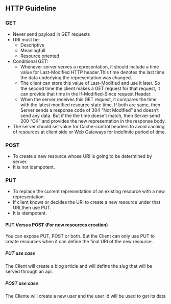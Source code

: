 ## HTTP Guideline

### GET
* Never send payload in GET requests
* URI must be:
  * Descriptive
  * Meaningfull
  * Resource oriented
* Conditional GET:
  * Whenever server serves a representation, it should include a time value for Last-Modified HTTP header.This time denotes the last time the data underlying the representation was changed.
  * The client can store this value of Last-Modified and use it later. So the second time the client makes a GET request for that request, it can provide that time in the If-Modified-Since request Header.
  * When the server receives this GET request, it compares the time with the latest modified resource state time. If both are same, then Server sends a response code of 304 “Not Modified” and doesn’t send any data. But if the the time doesn’t match, then Server send 200 “OK” and provides the new representation in the response body.
* The server should set value for Cache-control headers to avoid caching of resources at client side or Web Gateways for indefinite period of time.

### POST
* To create a new resource whose URI is going to be determined by server.
* It is not idempotent.

### PUT
* To replace the current representation of an existing resource with a new representation.
* If client knows or decides the URI to create a new resource under that URI,then use PUT.
* It is idempotent.

#### PUT Versus POST (For new resources creation)
You can expose PUT, POST or both. But the Client can only use PUT to create resources when it can define the final URI of the new resource.

##### PUT use case
The Client will create a blog article and will define the slug that will be served through an api.

##### POST use case
The Cliente will create a new user and the user id will be used to get its data
